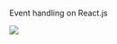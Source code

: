Event handling on React.js

<img src = "http://s3-ap-southeast-1.amazonaws.com/ima-wp/wp-content/uploads/sites/5/2018/02/08183815/Screen-Shot-2018-02-08-at-18.31.41.png">
